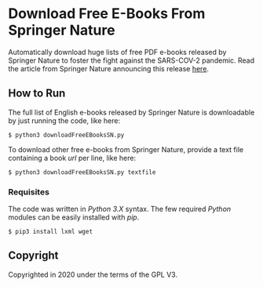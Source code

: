 # Download Free E-Books From Springer Nature  

Automatically download huge lists of free PDF e-books released by Springer Nature to foster the fight against the SARS-COV-2 pandemic. Read the article from Springer Nature announcing this release [here](https://www.springernature.com/gp/librarians/news-events/all-news-articles/industry-news-initiatives/free-access-to-textbooks-for-institutions-affected-by-coronaviru/17855960).

## How to Run

The full list of English e-books released by Springer Nature is downloadable by just running the code, like here:
```
$ python3 downloadFreeEBooksSN.py
```
To download other free e-books from Springer Nature, provide a text file containing a book *url* per line, like here: 
```
$ python3 downloadFreeEBooksSN.py textfile
```

### Requisites 
The code was written in *Python 3.X* syntax. The few required *Python* modules can be easily installed with *pip*.
```
$ pip3 install lxml wget
```

## Copyright 
Copyrighted in 2020 under the terms of the GPL V3. 
